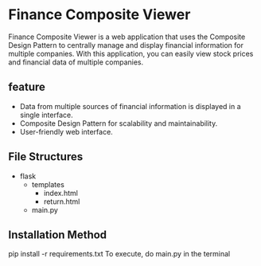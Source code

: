 # Finance Composite Viewer

Finance Composite Viewer is a web application that uses the Composite Design Pattern to centrally manage and display financial information for multiple companies. With this application, you can easily view stock prices and financial data of multiple companies.

## feature

- Data from multiple sources of financial information is displayed in a single interface.
- Composite Design Pattern for scalability and maintainability.
- User-friendly web interface.

## File Structures

- flask
  - templates
    - index.html 
    - return.html
  - main.py

## Installation Method   

pip install -r requirements.txt
To execute, do main.py in the terminal
